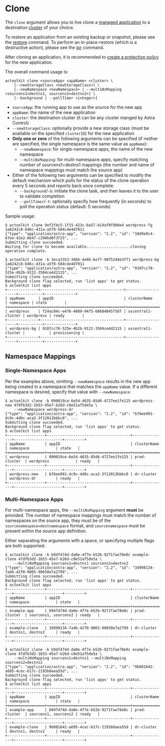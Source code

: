 # Clone

The `clone` argument allows you to live clone a [managed application](../manage/README.md#app) to a destination [cluster](..list/README.md#clusters) of your choice.

To restore an application from an existing backup or snapshot, please see the [restore](../restore/README.md) command. To perform an in-place-restore (which is a destructive action), please see the [ipr](../ipr/README.md) command.

After cloning an application, it is recommended to [create a protection policy](../create/README.md#protectionpolicy) for the new application.

The overall command usage is:

```text
actoolkit clone <sourceApp> <appName> <cluster> \
    [--newStorageClass <newStorageClass>] \
    [--newNamespace <newNamespace> | --multiNsMapping <sourcens1=destns1, sourcens2=destns2>] \
    [--background | --pollTimer <integer>]
```

* `sourceApp`: the running app to use as the source for the new app
* `appName`: the name of the new application
* `cluster`: the destination cluster (it can be any cluster manged by Astra Control)
* `--newStorageClass`: optionally provide a new storage class (must be available on the specified `clusterID`) for the new application
* **Only one or zero** of the following arguments can be specified (if neither are specified, the single namespace is the same value as `appName`):
  * `--newNamespace`: for single-namespace apps, the name of the new namespace
  * `--multiNsMapping`: for multi-namespace apps, specify matching number of sourcens1=destns1 mappings (the number and name of namespace mappings must match the source app)
* Either of the following two arguments can be specified to modify the default mechanism which polls for the status of the clone operation every 5 seconds and reports back once complete:
  * `--background`/`-b`: initiate the clone task, and then leaves it to the user to validate completion
  * `--pollTimer`/`-t`: optionally specify how frequently (in seconds) to poll the operation status (default: 5 seconds)

Sample usage:

```text
$ actoolkit clone 9ef2fdc5-1f15-423c-ba57-b14af0f0b0e4 wordpress-fg 1a6242c8-b46c-431a-a5f8-584c4e4d7011
{"type": "application/astra-app", "version": "2.2", "id": "18d9e8c4-67ee-42e2-8647-c290bd0f3f25", ...
Submitting clone succeeded.
Waiting for clone to become available....................cloning operation complete.
```

```text
$ actoolkit clone -b 3eca3353-366b-4e86-be77-90f52d4e3ff1 wordpress-bg 1a6242c8-b46c-431a-a5f8-584c4e4d7011
{"type": "application/astra-app", "version": "2.2", "id": "9107cc78-525e-4b2b-9122-3504ce4d2115", ...
Submitting clone succeeded.
Background clone flag selected, run 'list apps' to get status.
$ actoolkit list apps
+--------------+--------------------------------------+--------------------+-----------+--------------+
| appName      | appID                                | clusterName        | namespace | state        |
+==============+======================================+====================+===========+==============+
| wordpress    | f24ac04c-e476-4089-9475-686848457587 | uscentral1-cluster | wordpress | ready        |
+--------------+--------------------------------------+--------------------+-----------+--------------+
| wordpress-bg | 9107cc78-525e-4b2b-9122-3504ce4d2115 | uscentral1-cluster |           | provisioning |
+--------------+--------------------------------------+--------------------+-----------+--------------+
```

## Namespace Mappings

### Single-Namespace Apps

Per the examples above, omitting `--newNamespace` results in the new app being created in a namespace that matches the `appName` value.  If a different namespace is desired, specify that value with `--newNamespace`:

```text
$ actoolkit clone -b 090019ce-6e54-4635-85d6-4727ee1fe125 wordpress-new 47dfb3d2-1b53-45e7-b26d-c0e51af5de5a \
    --newNamespace wordpress-dr
{"type": "application/astra-app", "version": "2.2", "id": "b76ee991-dc9c-4d0c-aca2-3f12013bbbc8", ...
Submitting clone succeeded.
Background clone flag selected, run 'list apps' to get status.
$ actoolkit list apps
+-----------------+--------------------------------------+---------------+----------------------+---------+
| appName         | appID                                | clusterName   | namespace            | state   |
+=================+======================================+===============+======================+=========+
| wordpress       | 090019ce-6e54-4635-85d6-4727ee1fe125 | prod-cluster  | wordpress            | ready   |
+-----------------+--------------------------------------+---------------+----------------------+---------+
| wordpress-new   | b76ee991-dc9c-4d0c-aca2-3f12013bbbc8 | dr-cluster    | wordpress-dr         | ready   |
+-----------------+--------------------------------------+---------------+----------------------+---------+
```

### Multi-Namespace Apps

For multi-namespace apps, the `--multiNsMapping` argument **must** be provided.  The number of namespace mappings must match the number of namespaces on the source app, they must be of the `sourcenamespace=destnamespace` format, and `sourcenamespace` must be present within the source app definition.

Either separating the arguments with a space, or specifying multiple flags are both supported:

```text
$ actoolkit clone -b b94f474d-da0e-4f7e-b52b-9271fae78e0c example-clone 47dfb3d2-1b53-45e7-b26d-c0e51af5de5a \
    --multiNsMapping sourcens1=destns1 sourcens2=destns2
{"type": "application/astra-app", "version": "2.2", "id": "3d998134-7a4b-42f0-9065-98650e7a2799", ...
Submitting clone succeeded.
Background clone flag selected, run 'list apps' to get status.
$ actoolkit list apps
+-----------------+--------------------------------------+---------------+----------------------+---------+
| appName         | appID                                | clusterName   | namespace            | state   |
+=================+======================================+===============+======================+=========+
| example-app     | b94f474d-da0e-4f7e-b52b-9271fae78e0c | prod-cluster  | sourcens1, sourcens2 | ready   |
+-----------------+--------------------------------------+---------------+----------------------+---------+
| example-clone   | 3d998134-7a4b-42f0-9065-98650e7a2799 | dr-cluster    | destns1, destns2     | ready   |
+-----------------+--------------------------------------+---------------+----------------------+---------+
```

```text
$ actoolkit clone -b b94f474d-da0e-4f7e-b52b-9271fae78e0c example-clone 47dfb3d2-1b53-45e7-b26d-c0e51af5de5a \
    --multiNsMapping sourcens1=destns1 --multiNsMapping sourcens2=destns2
{"type": "application/astra-app", "version": "2.2", "id": "9b081642-a695-4cec-b17c-2193b0aea55d", ...
Submitting clone succeeded.
Background clone flag selected, run 'list apps' to get status.
$ actoolkit list apps
+-----------------+--------------------------------------+---------------+----------------------+---------+
| appName         | appID                                | clusterName   | namespace            | state   |
+=================+======================================+===============+======================+=========+
| example-app     | b94f474d-da0e-4f7e-b52b-9271fae78e0c | prod-cluster  | sourcens1, sourcens2 | ready   |
+-----------------+--------------------------------------+---------------+----------------------+---------+
| example-clone   | 9b081642-a695-4cec-b17c-2193b0aea55d | dr-cluster    | destns1, destns2     | ready   |
+-----------------+--------------------------------------+---------------+----------------------+---------+
```
